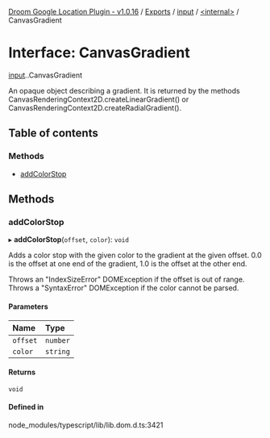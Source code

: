 [Droom Google Location Plugin - v1.0.16](../README.md) / [Exports](../modules.md) / [input](../modules/input.md) / [<internal\>](../modules/input._internal_.md) / CanvasGradient

# Interface: CanvasGradient

[input](../modules/input.md).[<internal>](../modules/input._internal_.md).CanvasGradient

An opaque object describing a gradient. It is returned by the methods CanvasRenderingContext2D.createLinearGradient() or CanvasRenderingContext2D.createRadialGradient().

## Table of contents

### Methods

- [addColorStop](input._internal_.CanvasGradient.md#addcolorstop)

## Methods

### addColorStop

▸ **addColorStop**(`offset`, `color`): `void`

Adds a color stop with the given color to the gradient at the given offset. 0.0 is the offset at one end of the gradient, 1.0 is the offset at the other end.

Throws an "IndexSizeError" DOMException if the offset is out of range. Throws a "SyntaxError" DOMException if the color cannot be parsed.

#### Parameters

| Name | Type |
| :------ | :------ |
| `offset` | `number` |
| `color` | `string` |

#### Returns

`void`

#### Defined in

node_modules/typescript/lib/lib.dom.d.ts:3421
